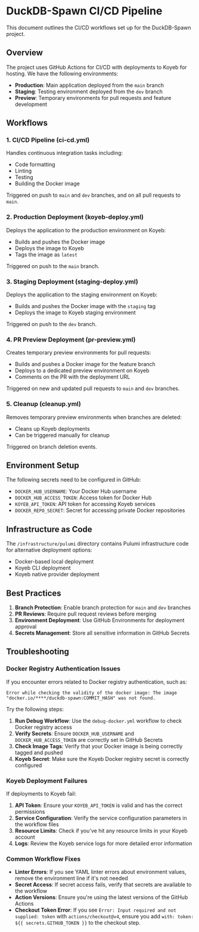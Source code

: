 # DuckDB-Spawn CI/CD Pipeline

This document outlines the CI/CD workflows set up for the DuckDB-Spawn project.

## Overview

The project uses GitHub Actions for CI/CD with deployments to Koyeb for hosting. We have the following environments:

- **Production**: Main application deployed from the `main` branch
- **Staging**: Testing environment deployed from the `dev` branch
- **Preview**: Temporary environments for pull requests and feature development

## Workflows

### 1. CI/CD Pipeline (ci-cd.yml)

Handles continuous integration tasks including:
- Code formatting
- Linting
- Testing
- Building the Docker image

Triggered on push to `main` and `dev` branches, and on all pull requests to `main`.

### 2. Production Deployment (koyeb-deploy.yml)

Deploys the application to the production environment on Koyeb:
- Builds and pushes the Docker image
- Deploys the image to Koyeb
- Tags the image as `latest`

Triggered on push to the `main` branch.

### 3. Staging Deployment (staging-deploy.yml)

Deploys the application to the staging environment on Koyeb:
- Builds and pushes the Docker image with the `staging` tag
- Deploys the image to Koyeb staging environment

Triggered on push to the `dev` branch.

### 4. PR Preview Deployment (pr-preview.yml)

Creates temporary preview environments for pull requests:
- Builds and pushes a Docker image for the feature branch
- Deploys to a dedicated preview environment on Koyeb
- Comments on the PR with the deployment URL

Triggered on new and updated pull requests to `main` and `dev` branches.

### 5. Cleanup (cleanup.yml)

Removes temporary preview environments when branches are deleted:
- Cleans up Koyeb deployments
- Can be triggered manually for cleanup

Triggered on branch deletion events.

## Environment Setup

The following secrets need to be configured in GitHub:

- `DOCKER_HUB_USERNAME`: Your Docker Hub username
- `DOCKER_HUB_ACCESS_TOKEN`: Access token for Docker Hub
- `KOYEB_API_TOKEN`: API token for accessing Koyeb services
- `DOCKER_REPO_SECRET`: Secret for accessing private Docker repositories

## Infrastructure as Code

The `/infrastructure/pulumi` directory contains Pulumi infrastructure code for alternative deployment options:
- Docker-based local deployment
- Koyeb CLI deployment
- Koyeb native provider deployment

## Best Practices

1. **Branch Protection**: Enable branch protection for `main` and `dev` branches
2. **PR Reviews**: Require pull request reviews before merging
3. **Environment Deployment**: Use GitHub Environments for deployment approval
4. **Secrets Management**: Store all sensitive information in GitHub Secrets

## Troubleshooting

### Docker Registry Authentication Issues

If you encounter errors related to Docker registry authentication, such as:

```
Error while checking the validity of the docker image: The image "docker.io/****/duckdb-spawn:COMMIT_HASH" was not found.
```

Try the following steps:

1. **Run Debug Workflow**: Use the `debug-docker.yml` workflow to check Docker registry access
2. **Verify Secrets**: Ensure `DOCKER_HUB_USERNAME` and `DOCKER_HUB_ACCESS_TOKEN` are correctly set in GitHub Secrets
3. **Check Image Tags**: Verify that your Docker image is being correctly tagged and pushed
4. **Koyeb Secret**: Make sure the Koyeb Docker registry secret is correctly configured

### Koyeb Deployment Failures

If deployments to Koyeb fail:

1. **API Token**: Ensure your `KOYEB_API_TOKEN` is valid and has the correct permissions
2. **Service Configuration**: Verify the service configuration parameters in the workflow files
3. **Resource Limits**: Check if you've hit any resource limits in your Koyeb account
4. **Logs**: Review the Koyeb service logs for more detailed error information

### Common Workflow Fixes

- **Linter Errors**: If you see YAML linter errors about environment values, remove the environment line if it's not needed
- **Secret Access**: If secret access fails, verify that secrets are available to the workflow
- **Action Versions**: Ensure you're using the latest versions of the GitHub Actions 
- **Checkout Token Error**: If you see `Error: Input required and not supplied: token` with `actions/checkout@v4`, ensure you add `with: token: ${{ secrets.GITHUB_TOKEN }}` to the checkout step. 
